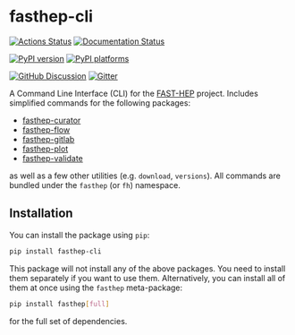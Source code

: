 # fasthep-cli

[![Actions Status][actions-badge]][actions-link]
[![Documentation Status][rtd-badge]][rtd-link]

[![PyPI version][pypi-version]][pypi-link]
[![PyPI platforms][pypi-platforms]][pypi-link]

[![GitHub Discussion][github-discussions-badge]][github-discussions-link]
[![Gitter][gitter-badge]][gitter-link]

<!-- prettier-ignore-start -->
[actions-badge]:            https://github.com/FAST-HEP/fasthep-cli/workflows/CI/badge.svg
[actions-link]:             https://github.com/FAST-HEP/fasthep-cli/actions
[github-discussions-badge]: https://img.shields.io/static/v1?label=Discussions&message=Ask&color=blue&logo=github
[github-discussions-link]:  https://github.com/FAST-HEP/fasthep-cli/discussions
[gitter-badge]:             https://badges.gitter.im/FAST-HEP/community.svg
[gitter-link]:              https://gitter.im/FAST-HEP/community?utm_source=badge&utm_medium=badge&utm_campaign=pr-badge
[pypi-link]:                https://pypi.org/project/fasthep-cli/
[pypi-platforms]:           https://img.shields.io/pypi/pyversions/fasthep-cli
[pypi-version]:             https://badge.fury.io/py/fasthep-cli.svg
[rtd-badge]:                https://readthedocs.org/projects/fasthep-cli/badge/?version=latest
[rtd-link]:                 https://fasthep-cli.readthedocs.io/en/latest/?badge=latest
[sk-badge]:                 https://scikit-hep.org/assets/images/Scikit--HEP-Project-blue.svg
<!-- prettier-ignore-end -->

A Command Line Interface (CLI) for the [FAST-HEP](https://fast-hep.github.io/)
project. Includes simplified commands for the following packages:

- [fasthep-curator](https://github.com/FAST-HEP/fasthep-curator)
- [fasthep-flow](https://github.com/FAST-HEP/fasthep-flow)
- [fasthep-gitlab](https://github.com/FAST-HEP/fasthep-gitlab)
- [fasthep-plot](https://github.com/FAST-HEP/fasthep-plot)
- [fasthep-validate](https://github.com/FAST-HEP/fasthep-validate)

as well as a few other utilities (e.g. `download`, `versions`). All commands are
bundled under the `fasthep` (or `fh`) namespace.

## Installation

You can install the package using `pip`:

```bash
pip install fasthep-cli
```

This package will not install any of the above packages. You need to install
them separately if you want to use them. Alternatively, you can install all of
them at once using the `fasthep` meta-package:

```bash
pip install fasthep[full]
```

for the full set of dependencies.
